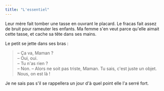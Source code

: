 ```yaml
---
title: "L'essentiel"
---
```


Leur mère fait tomber une tasse en ouvrant le placard. Le fracas fait assez de
bruit pour rameuter les enfants. Ma femme s'en veut parce qu'elle aimait cette
tasse, et cache sa tête dans ses mains.

Le petit se jette dans ses bras :

> – Ça va, Maman ?  
> – Oui, oui.  
> – Tu n'as rien ?  
> – Non. – Alors ne soit pas triste, Maman. Tu sais, c'est juste un objet. Nous,
> on est là !

Je ne sais pas s'il se rappellera un jour d'à quel point elle l'a serré fort.

